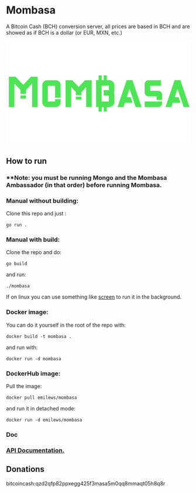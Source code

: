 # Mombasa
A Bitcoin Cash (BCH) conversion server, all prices are based in BCH and are showed as if BCH is a dollar (or EUR, MXN, etc.)

![Mombasa_Alpha_logo](mombasa.png "Mombasa")
## How to run
### **Note: you must be running Mongo and the Mombasa Ambassador (in that order) before running Mombasa. 
### Manual without building:
Clone this repo and just :
```
go run .
```
### Manual with build:
Clone the repo and do:
```
go build 
```
and run:
```
./mombasa
```
If on linux you can use something like [screen](https://www.gnu.org/software/screen/manual/screen.html) to run it in 
the background.

### Docker image:
You can do it yourself in the root of the repo with:
```
docker build -t mombasa .
```
and run with:
```
docker run -d mombasa
```
### DockerHub image:
Pull the image:
```
docker pull emilews/mombasa
```
and run it in detached mode:
```
docker run -d emilews/mombasa
```
### Doc
### [API Documentation.](API.md)

## Donations

bitcoincash:qzd2qfp82ppxegg425f3masa5m0qq8mmaqt05h8q8r
